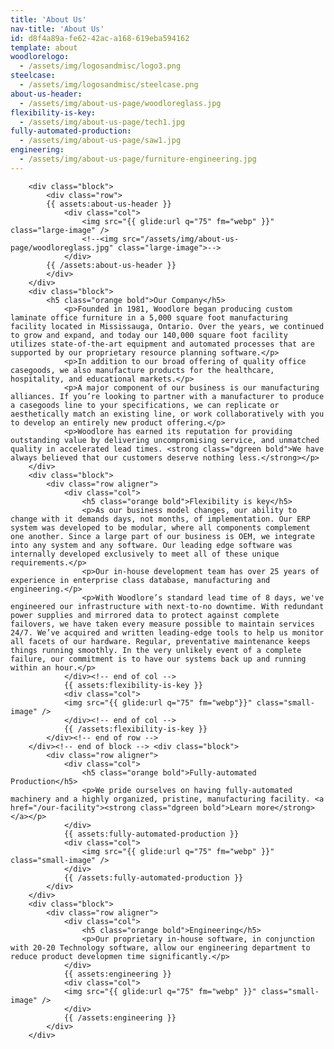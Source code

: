 ```yaml
---
title: 'About Us'
nav-title: 'About Us'
id: d8f4a89a-fe62-42ac-a168-619eba594162
template: about
woodlorelogo:
  - /assets/img/logosandmisc/logo3.png
steelcase:
  - /assets/img/logosandmisc/steelcase.png
about-us-header:
  - /assets/img/about-us-page/woodloreglass.jpg
flexibility-is-key:
  - /assets/img/about-us-page/tech1.jpg
fully-automated-production:
  - /assets/img/about-us-page/saw1.jpg
engineering:
  - /assets/img/about-us-page/furniture-engineering.jpg
---
```

<!--<div class="list">-->
        <div class="block">
            <div class="row">
            {{ assets:about-us-header }}
                <div class="col">
                    <img src="{{ glide:url q="75" fm="webp" }}" class="large-image" />
                    <!--<img src="/assets/img/about-us-page/woodloreglass.jpg" class="large-image">-->
                </div>
            {{ /assets:about-us-header }}
            </div>
        </div>
        <div class="block">
            <h5 class="orange bold">Our Company</h5>
                <p>Founded in 1981, Woodlore began producing custom laminate office furniture in a 5,000 square foot manufacturing facility located in Mississauga, Ontario. Over the years, we continued to grow and expand, and today our 140,000 square foot facility utilizes state-of-the-art equipment and automated processes that are supported by our proprietary resource planning software.</p>
                <p>In addition to our broad offering of quality office casegoods, we also manufacture products for the healthcare, hospitality, and educational markets.</p>
                <p>A major component of our business is our manufacturing alliances. If you’re looking to partner with a manufacturer to produce a casegoods line to your specifications, we can replicate or aesthetically match an existing line, or work collaboratively with you to develop an entirely new product offering.</p>
                <p>Woodlore has earned its reputation for providing outstanding value by delivering uncompromising service, and unmatched quality in accelerated lead times. <strong class="dgreen bold">We have always believed that our customers deserve nothing less.</strong></p>
        </div>
        <div class="block">
            <div class="row aligner">
                <div class="col">
                    <h5 class="orange bold">Flexibility is key</h5>
                    <p>As our business model changes, our ability to change with it demands days, not months, of implementation. Our ERP system was developed to be modular, where all components complement one another. Since a large part of our business is OEM, we integrate into any system and any software. Our leading edge software was internally developed exclusively to meet all of these unique requirements.</p>
                    <p>Our in-house development team has over 25 years of experience in enterprise class database, manufacturing and engineering.</p>
                    <p>With Woodlore’s standard lead time of 8 days, we've engineered our infrastructure with next-to-no downtime. With redundant power supplies and mirrored data to protect against complete failovers, we have taken every measure possible to maintain services 24/7. We’ve acquired and written leading-edge tools to help us monitor all facets of our hardware. Regular, preventative maintenance keeps things running smoothly. In the very unlikely event of a complete failure, our commitment is to have our systems back up and running within an hour.</p>
                </div><!-- end of col -->
                {{ assets:flexibility-is-key }}
                <div class="col">
                <img src="{{ glide:url q="75" fm="webp"}}" class="small-image" />
                </div><!-- end of col -->
                {{ /assets:flexibility-is-key }}
            </div><!-- end of row -->
        </div><!-- end of block --> <div class="block">
            <div class="row aligner">
                <div class="col">
                    <h5 class="orange bold">Fully-automated Production</h5>
                    <p>We pride ourselves on having fully-automated machinery and a highly organized, pristine, manufacturing facility. <a href="/our-facility"><strong class="dgreen bold">Learn more</strong></a></p>
                </div>
                {{ assets:fully-automated-production }}
                <div class="col">
                    <img src="{{ glide:url q="75" fm="webp" }}" class="small-image" />
                </div>
                {{ /assets:fully-automated-production }}
            </div>
        </div>
        <div class="block">
            <div class="row aligner">
                <div class="col">
                    <h5 class="orange bold">Engineering</h5>
                    <p>Our proprietary in-house software, in conjunction with 20-20 Technology software, allow our engineering department to reduce product developmen time significantly.</p>
                </div>
                {{ assets:engineering }}
                <div class="col">
                <img src="{{ glide:url q="75" fm="webp" }}" class="small-image" />
                </div>
                {{ /assets:engineering }}    
            </div>
        </div>
<!--</div>--><!--end of list element-->

